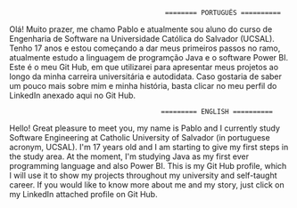                                            ======== PORTUGUÊS ==========
Olá! Muito prazer, me chamo Pablo e atualmente sou aluno do curso de Engenharia de Software na Universidade Católica do Salvador (UCSAL).
Tenho 17 anos e estou começando a dar meus primeiros passos no ramo, atualmente estudo a linguagem de programção Java e o software Power BI.
Este é o meu Git Hub, em que utilizarei para apresentar meus projetos ao longo da minha carreira universitária e autodidata.
Caso gostaria de saber um pouco mais sobre mim e minha história, basta clicar no meu perfil do LinkedIn anexado aqui no Git Hub.


                                          ========= ENGLISH ==========
Hello! Great pleasure to meet you, my name is Pablo and I currently study Software Engineering at Catholic University of Salvador (in portuguese acronym, UCSAL).
I'm 17 years old and I am starting to give my first steps in the study area. At the moment, I'm studying Java as my first ever programming language and also Power BI.
This is my Git Hub profile, which I will use it to show my projects throughout my university and self-taught career.
If you would like to know more about me and my story, just click on my LinkedIn attached profile on Git Hub.

<!---
pablofranca19/pablofranca19 is a ✨ special ✨ repository because its `README.md` (this file) appears on your GitHub profile.
You can click the Preview link to take a look at your changes.
--->
